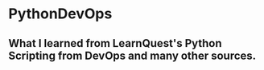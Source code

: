 # PythonDevOps
<h2> What I learned from LearnQuest's Python Scripting from DevOps and many other sources.
